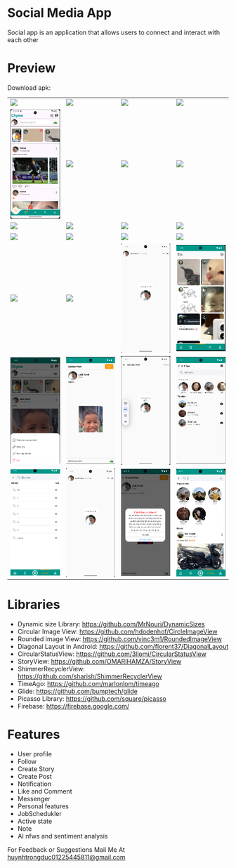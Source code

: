 # Social Media App
Social app is an application that allows users to connect and interact with each other
# Preview
Download apk: 
<table style="width:100%">
  <tr>
    <td><img src="screenshots/img14.jpg"/></td>
    <td><img src="screenshots/img1.jpg"/></td>
    <td><img src="screenshots/img2.jpg"/></td>
    <td><img src="screenshots/img3.jpg"/></td>
  </tr>
  <tr>
    <td><img src="screenshots/img4.png"/></td>
    <td><img src="screenshots/img5.jpg"/></td>
    <td><img src="screenshots/img6.jpg"/></td>
    <td><img src="screenshots/img7.jpg"/></td>
  </tr>
  <tr>
    <td><img src="screenshots/img8.jpg"/></td>
    <td><img src="screenshots/img9.jpg"/></td>
    <td><img src="screenshots/img10.jpg"/></td>
    <td><img src="screenshots/img11.jpg"/></td>
  </tr>
  <tr>
    <td><img src="screenshots/img12.jpg"/></td>
    <td><img src="screenshots/img13.jpg"/></td>
    <td><img src="screenshots/img14.jpg"/></td>
    <td><img src="screenshots/img16.jpg"/></td>
  </tr>
  <tr>
    <td><img src="screenshots/img17.jpg"/></td>
    <td><img src="screenshots/img18.jpg"/></td>
    <td><img src="screenshots/img25.png"/></td>
    <td><img src="screenshots/img20.png"/></td>
  </tr>
  <tr>
    <td><img src="screenshots/img21.png"/></td>
    <td><img src="screenshots/img22.png"/></td>
    <td><img src="screenshots/img23.png"/></td>
    <td><img src="screenshots/img24.png"/></td>
  </tr>
  <tr>
    <td><img src="screenshots/img28.png"/></td>
    <td><img src="screenshots/img25.png"/></td>
    <td><img src="screenshots/img26.png"/></td>
    <td><img src="screenshots/img27.png"/></td>
  </tr>
</table>

  
# Libraries
- Dynamic size Library: https://github.com/MrNouri/DynamicSizes
- Circular Image View: https://github.com/hdodenhof/CircleImageView
- Rounded image View: https://github.com/vinc3m1/RoundedImageView
- Diagonal Layout in Android: https://github.com/florent37/DiagonalLayout
- CircularStatusView: https://github.com/3llomi/CircularStatusView
- StoryView: https://github.com/OMARIHAMZA/StoryView
- ShimmerRecyclerView: https://github.com/sharish/ShimmerRecyclerView
- TimeAgo: https://github.com/marlonlom/timeago
- Glide: https://github.com/bumptech/glide
- Picasso Library: https://github.com/square/picasso
- Firebase: https://firebase.google.com/

# Features
- User profile
- Follow
- Create Story
- Create Post
- Notification
- Like and Comment
- Messenger
- Personal features
- JobSchedukler
- Active state
- Note
- AI nfws and sentiment analysis
  
For Feedback or Suggestions Mail Me At huynhtrongduc01225445811@gmail.com 
